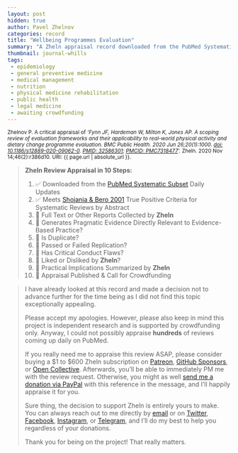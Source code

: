 ```yaml
---
layout: post
hidden: true
author: Pavel Zhelnov
categories: record
title: "Wellbeing Programmes Evaluation"
summary: "A Zheln appraisal record downloaded from the PubMed Systematic Subset daily updates."
thumbnail: journal-whills
tags:
 - epidemiology
 - general preventive medicine
 - medical management
 - nutrition
 - physical medicine rehabilitation
 - public health
 - legal medicine
 - awaiting crowdfunding
---
```


<small id="citation">Zhelnov P. A critical appraisal of _‘Fynn JF, Hardeman W, Milton K, Jones AP. A scoping review of evaluation frameworks and their applicability to real-world physical activity and dietary change programme evaluation. BMC Public Health. 2020 Jun 26;20(1):1000. [doi: 10.1186/s12889-020-09062-0](https://doi.org/10.1186/s12889-020-09062-0). [PMID: 32586301](https://pubmed.gov/32586301); [PMCID: PMC7318477](https://ncbi.nlm.nih.gov/pmc/PMC7318477)’._ Zheln. 2020 Nov 14;46(2):r386d10. URI: {{ page.url | absolute_url }}.</small>

> **Zheln Review Appraisal in 10 Steps:**
>
> 1. ✅ Downloaded from the [PubMed Systematic Subset](https://github.com/p1m-ortho/qs-global-ortho-search-queries/blob/global-sr-query/README.md) Daily Updates
> 2. ✅ Meets [Shojania & Bero 2001](https://www.researchgate.net/publication/11820967_Taking_Advantage_of_the_Explosion_of_Systematic_Reviews_An_Efficient_MEDLINE_Search_Strategy) True Positive Criteria for Systematic Reviews by Abstract
> 3. 🔄 Full Text or Other Reports Collected by **Zheln**
> 4. 🔄 Generates Pragmatic Evidence Directly Relevant to Evidence-Based Practice?
> 5. 🔄 Is Duplicate?
> 6. 🔄 Passed or Failed Replication?
> 7. 🔄 Has Critical Conduct Flaws?
> 8. 🔄 Liked or Disliked by **Zheln**?
> 9. 🔄 Practical Implications Summarized by **Zheln**
> 10. 🔄 Appraisal Published & Call for Crowdfunding

> I have already looked at this record and made a decision not to advance further for the time being as I did not find this topic exceptionally appealing.
>
> Please accept my apologies. However, please also keep in mind this project is independent research and is supported by crowdfunding only. Anyway, I could not possibly appraise **hundreds** of reviews coming up daily on PubMed.
> 
> If you really need me to appraise this review ASAP, please consider buying a $1 to $600 Zheln subscription on [Patreon](https://patreon.com/zheln), [GitHub Sponsors](https://github.com/sponsors/drzhelnov), or [Open Collective](https://opencollective.com/zheln). Afterwards, you’ll be able to immediately PM me with the review request. Otherwise, you might as well [send me a donation via PayPal](https://paypal.me/pjelnov) with this reference in the message, and I’ll happily appraise it for you.
> 
> Sure thing, the decision to support Zheln is entirely yours to make. You can always reach out to me directly by [email](mailto:pavel@zheln.com) or on [Twitter](https://twitter.com/drzhelnov), [Facebook](https://facebook.com/drzhelnov), [Instagram](https://instagram.com/igzheln), or [Telegram](https://t.me/drzhelnov), and I’ll do my best to help you regardless of your donations.
> 
> Thank you for being on the project! That really matters.
